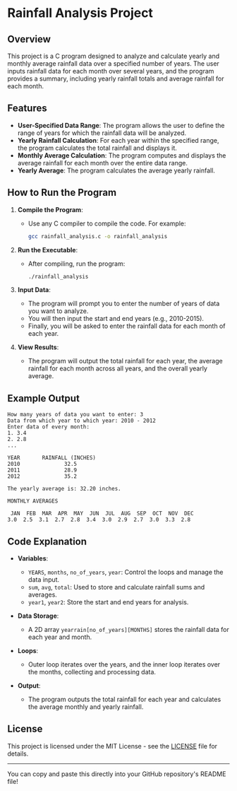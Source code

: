 # Rainfall Analysis Project

## Overview

This project is a C program designed to analyze and calculate yearly and monthly average rainfall data over a specified number of years. The user inputs rainfall data for each month over several years, and the program provides a summary, including yearly rainfall totals and average rainfall for each month.

## Features

- **User-Specified Data Range**: The program allows the user to define the range of years for which the rainfall data will be analyzed.
- **Yearly Rainfall Calculation**: For each year within the specified range, the program calculates the total rainfall and displays it.
- **Monthly Average Calculation**: The program computes and displays the average rainfall for each month over the entire data range.
- **Yearly Average**: The program calculates the average yearly rainfall.

## How to Run the Program

1. **Compile the Program**:
   - Use any C compiler to compile the code. For example:
     ```bash
     gcc rainfall_analysis.c -o rainfall_analysis
     ```

2. **Run the Executable**:
   - After compiling, run the program:
     ```bash
     ./rainfall_analysis
     ```

3. **Input Data**:
   - The program will prompt you to enter the number of years of data you want to analyze.
   - You will then input the start and end years (e.g., 2010-2015).
   - Finally, you will be asked to enter the rainfall data for each month of each year.

4. **View Results**:
   - The program will output the total rainfall for each year, the average rainfall for each month across all years, and the overall yearly average.

## Example Output

```
How many years of data you want to enter: 3
Data from which year to which year: 2010 - 2012
Enter data of every month:
1. 3.4
2. 2.8
...

YEAR       RAINFALL (INCHES)
2010              32.5
2011              28.9
2012              35.2

The yearly average is: 32.20 inches.

MONTHLY AVERAGES

 JAN  FEB  MAR  APR  MAY  JUN  JUL  AUG  SEP  OCT  NOV  DEC
3.0  2.5  3.1  2.7  2.8  3.4  3.0  2.9  2.7  3.0  3.3  2.8 
```

## Code Explanation

- **Variables**:
  - `YEARS`, `months`, `no_of_years`, `year`: Control the loops and manage the data input.
  - `sum`, `avg`, `total`: Used to store and calculate rainfall sums and averages.
  - `year1`, `year2`: Store the start and end years for analysis.

- **Data Storage**:
  - A 2D array `yearrain[no_of_years][MONTHS]` stores the rainfall data for each year and month.

- **Loops**:
  - Outer loop iterates over the years, and the inner loop iterates over the months, collecting and processing data.

- **Output**:
  - The program outputs the total rainfall for each year and calculates the average monthly and yearly rainfall.

## License

This project is licensed under the MIT License - see the [LICENSE](LICENSE) file for details.

---

You can copy and paste this directly into your GitHub repository's README file!
